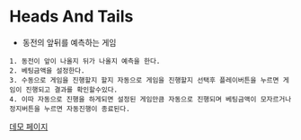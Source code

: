 # Heads And Tails
- 동전의 앞뒤를 예측하는 게임
```
1. 동전이 앞이 나올지 뒤가 나올지 예측을 한다.
2. 베팅금액을 설정한다.
3. 수동으로 게임을 진행할지 할지 자동으로 게임을 진행할지 선택후 플레이버튼을 누르면 게임이 진행되고 결과를 확인할수있다.
4. 이따 자동으로 진행을 하게되면 설정된 게임만큼 자동으로 진행되며 베팅금액이 모자르거나 정지버튼을 누르면 자동진행이 종료된다. 
```

[데모 페이지](https://asset.moss.land/HeadsAndTails/index.html)
